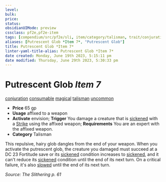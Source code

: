 ```yaml
---
level:
bulk:
price:
status:
obsidianUIMode: preview
cssclass: pf2e,pf2e-item
tags: [compendium/src/pf2e/sli, item/category/talisman, trait/conjuration, trait/consumable, trait/magical, trait/talisman, trait/uncommon]
aliases: [Putrescent Glob *Item 7*, "Putrescent Glob"]
title: Putrescent Glob *Item 7*
linter-yaml-title-alias: Putrescent Glob *Item 7*
date created: Monday, June 19th 2023, 5:15:11 pm
date modified: Thursday, June 29th 2023, 5:30:33 pm
---
```


# Putrescent Glob *Item 7*

[conjuration](rules/traits/conjuration.md) [consumable](rules/traits/consumable.md) [magical](rules/traits/magical.md) [talisman](rules/traits/talisman.md) [uncommon](rules/traits/uncommon.md)  

- **Price** 65 gp
- **Usage** affixed to a weapon
- **Activate** envision; **Trigger** You damage a creature that is [sickened](rules/conditions.md#Sickened) with a [Strike](rules/actions/strike.md) using the affixed weapon; **Requirements** You are an expert with the affixed weapon.
- **Category** Talisman

This repulsive, hairy glob dangles from the end of your weapon. When you activate the putrescent glob, the creature you damaged must succeed at a DC 23 Fortitude save or its [sickened](rules/conditions.md#Sickened) condition increases to [sickened](rules/conditions.md#Sickened), and it can't reduce its [sickened](rules/conditions.md#Sickened) condition until the end of its next turn. On a critical failure, it's also [slowed](rules/conditions.md#Slowed) until the end of its next turn.

*Source: The Slithering p. 61*
